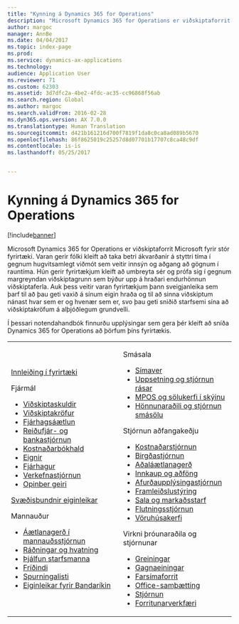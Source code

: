 ```yaml
---
title: "Kynning á Dynamics 365 for Operations"
description: "Microsoft Dynamics 365 for Operations er viðskiptaforrit Microsoft fyrir stór fyrirtæki. Þessi síða inniheldur upplýsingar um vöruna og hvernig hún er notuð."
author: margoc
manager: AnnBe
ms.date: 04/04/2017
ms.topic: index-page
ms.prod: 
ms.service: dynamics-ax-applications
ms.technology: 
audience: Application User
ms.reviewer: 71
ms.custom: 62303
ms.assetid: 3d7dfc2a-4be2-4fdc-ac35-cc96868f56ab
ms.search.region: Global
ms.author: margoc
ms.search.validFrom: 2016-02-28
ms.dyn365.ops.version: AX 7.0.0
ms.translationtype: Human Translation
ms.sourcegitcommit: d421b161216d700f7819f1da8c0ca8ad089b5670
ms.openlocfilehash: 86f8625019c25257d8d07701b17707c8ca48c9df
ms.contentlocale: is-is
ms.lasthandoff: 05/25/2017


---
```

# <a name="introduction-to-dynamics-365-for-operations"></a>Kynning á Dynamics 365 for Operations

[!include[banner](includes/banner.md)]

Microsoft Dynamics 365 for Operations er viðskiptaforrit Microsoft fyrir stór fyrirtæki. Varan gerir fólki kleift að taka betri ákvarðanir á styttri tíma í gegnum hugvitsamlegt viðmót sem veitir innsýn og aðgang að gögnum í rauntíma. Hún gerir fyrirtækjum kleift að umbreyta sér og prófa sig í gegnum margreyndan viðskiptagrunn sem býður upp á hraðari endurhönnun viðskiptaferla. Auk þess veitir varan fyrirtækjum þann sveigjanleika sem þarf til að þau geti vaxið á sínum eigin hraða og til að sinna viðskiptum nánast hvar sem er og hvenær sem er, svo þau geti sniðið starfsemi sína að viðskiptakröfum á alþjóðlegum grundvelli. 

Í þessari notendahandbók finnurðu upplýsingar sem gera þér kleift að sníða Dynamics 365 for Operations að þörfum þíns fyrirtækis.    

<table>
<colgroup>
<col width="50%" />
<col width="50%" />
</colgroup>
<tbody>
<tr class="odd">
<td><p><a href="get-started/onboarding-home.md">Innleiðing í fyrirtæki</a></p>
<p>Fjármál</p>
<ul><li><a href="financials/accounts-payable/accounts-payable.md">Viðskiptaskuldir</a></li>
<li><a href="financials/accounts-receivable/accounts-receivable.md">Viðskiptakröfur</a></li>
<li><a href="financials/budgeting/budgeting-overview.md">Fjárhagsáætlun</a></li>
<li><a href="financials/cash-bank-management/cash-bank-management.md">Reiðufjár- og bankastjórnun</a></li>
<li><a href="financials/cost-accounting/cost-accounting-home-page.md">Kostnaðarbókhald</a></li>
<li><a href="financials/fixed-assets/fixed-assets.md">Eignir</a></li>
<li><a href="financials/general-ledger/general-ledger.md">Fjárhagur</a></li>
<li><a href="financials/project-management/overview-project-management-accounting.md">Verkefnastjórnun</a></li>
<li><a href="financials/public-sector/public-sector-functionality.md">Opinber geiri</a></li></ul>
<p><a href="dev-itpro/lcs-solutions/country-region.md">Svæðisbundnir eiginleikar</a></p>
<p>Mannauður</p>
   <ul>
  <li><a href="human-resources/departments-jobs-positions.md">Áætlanagerð í mannauðsstjórnun</a></li>
  <li><a href="human-resources/manage-recruiting-process.md">Ráðningar og hvatning</a></li>
  <li><a href="human-resources/performance-management-overview.md">Þjálfun starfsmanna</a></li>
  <li><a href="human-resources/manage-benefit-program.md">Fríðindi</a></li>
  <li><a href="human-resources/questionnaires.md">Spurningalisti</a></li>
  <li><a href="human-resources/localizations/noam-usa-payroll.md">Eiginleikar fyrir Bandaríkin</a></li>
</ul></td>
  <td>
  <p>Smásala</p>
  <ul>
<li><a href="retail/call-center-functionality.md">Símaver</a></li>
  <li><a href="retail/define-maintain-retail-channels.md">Uppsetning og stjórnun rásar</a></li>
  <li><a href="retail/define-maintain-channel-clients-registers-hw-stations.md">MPOS og sölukerfi í skýinu</a></li>
  <li><a href="retail/dev-itpro/dev-retail-home-page.md">Hönnunaraðili og stjórnun smásölu </a></li></ul>
  <p>Stjórnun aðfangakeðju</p>
<ul>
<li><a href="supply-chain/cost-management/costing-sheets.md">Kostnaðarstjórnun</a></li>
  <li><a href="supply-chain/inventory/inventory-locations.md">Birgðastjórnun</a></li>
  <li><a href="supply-chain/master-planning/master-plans.md">Aðaláætlanagerð</a></li>
  <li><a href="supply-chain/procurement/procurement-sourcing-overview.md">Innkaup og aðföng</a></li>
  <li><a href="supply-chain/pim/set-up-maintain-product-configuration-model.md">Afurðaupplýsingastjórnun</a></li>
  <li><a href="supply-chain/production-control/create-production-orders">Framleiðslustýring</a></li>
  <li><a href="supply-chain/sales-marketing/overview-sales-marketing.md">Sala og markaðsstarf</a></li>
  <li><a href="supply-chain/transportation/transportation-management-overview.md">Flutningsstjórnun</a></li>
  <li><a href="supply-chain/warehousing/warehouse-configuration.md">Vöruhúsakerfi</a></li></ul>
  <p>Virkni þróunaraðila og stjórnunar</p>
  <ul><li><a href="dev-itpro/analytics/analytics.md">Greiningar</a></li>
  <li><a href="dev-itpro/data-entities/data-entities.md">Gagnaeiningar</a></li>
  <li><a href="dev-itpro/mobile-apps/mobile-platform.md">Farsímaforrit</a></li>
  <li><a href="dev-itpro/office-integration/office-integration.md">Office-samþætting</a></li>
  <li><a href="dev-itpro/sysadmin/system-administration-home-page.md">Stjórnun</a></li>
  <li><a href="dev-itpro/dev-tools/developer-home-page.md">Forritunarverkfæri</a></li></ul></td>
</tr>
</tbody>
</table>



